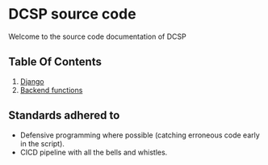 # DCSP source code

Welcome to the source code documentation of DCSP

## Table Of Contents

1. [Django](django/views.md)
2. [Backend functions](functions/docs_builder.md)

## Standards adhered to

* Defensive programming where possible (catching erroneous code early in the script).
* CICD pipeline with all the bells and whistles.
